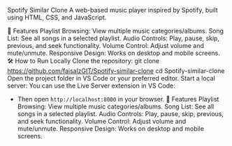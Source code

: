 Spotify Similar Clone
A web-based music player inspired by Spotify, built using HTML, CSS, and JavaScript.

🚀 Features
Playlist Browsing: View multiple music categories/albums.
Song List: See all songs in a selected playlist.
Audio Controls: Play, pause, skip, previous, and seek functionality.
Volume Control: Adjust volume and mute/unmute.
Responsive Design: Works on desktop and mobile screens.
🛠️ How to Run Locally
Clone the repository:
git clone https://github.com/faisalzGIT/Spotify-similar-clone
cd Spotify-similar-clone
Open the project folder in VS Code or your preferred editor.
Start a local server:
You can use the Live Server extension in VS Code:
   - Then open `http://localhost:8000` in your browser.
🚀 Features
Playlist Browsing: View multiple music categories/albums.
Song List: See all songs in a selected playlist.
Audio Controls: Play, pause, skip, previous, and seek functionality.
Volume Control: Adjust volume and mute/unmute.
Responsive Design: Works on desktop and mobile screens.